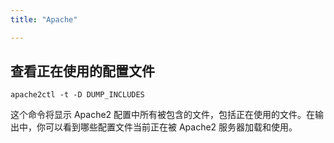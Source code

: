 ```yaml
---
title: "Apache"

---
```


## 查看正在使用的配置文件
```shell
apache2ctl -t -D DUMP_INCLUDES
```

这个命令将显示 Apache2 配置中所有被包含的文件，包括正在使用的文件。在输出中，你可以看到哪些配置文件当前正在被 Apache2 服务器加载和使用。